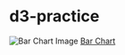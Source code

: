 # d3-practice

![Bar Chart Image](https://daniel-chuang.github.io/d3-practice/images/bar-chart.png)
[Bar Chart](https://daniel-chuang.github.io/d3-practice/bar-chart/index.html)
